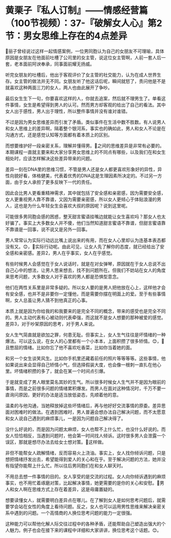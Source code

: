 # 黄栗子『私人订制』——情感经营篇（100节视频）：37-『破解女人心』第2节：男女思维上存在的4点差异

🎼丽子曾经说过这样一起情感案例，一位男同胞认为自己的女朋友不可理喻，具体原因是女朋友在他面前吐槽了公司里的女主管，说这位女主管啊，人前一套人后一套，老本面前阿谀奉承，同事面前耀无扬威。

听完女朋友的吐槽后，他出于客观评价了女主管的社交能力，认为在成人世界生存。女主管的做法并无不同。女朋友听了他这话后呢，瞬间就怒了，责问他是不是就喜欢这种两面三刀的女人，两人也由此展开了争吵。

最后女生生下一句，你要喜欢这样的人，你就去追案，然后就不理男生了。单看这件事情，女生是希望得到男人的认可。然而男方却客观的给出了自己的看法。其中女人出于感性，男人出于理性，所以整件事情并没有谁对谁错。

不过是因为男女思维差异而引发了矛盾。类似事件在生活中数不胜数。有人说男人和女人思维上的差异啊，隔着整个银河系，事实也的确如此，男人和女人不论是在沟通方式，还是感觉认知等方面都有着本质上的区别。

而想要维护好一段亲密关系，理解并懂得男。🎼之间的思维差异是非常有必要的。本期课程一直就主要来和大家分享男女思维上的不同点有哪些，以及我们在和女生相处时，应该怎样解决这些差异带来的问题。

差异一刻在DNA里的思维习惯，不管是男人还是女人都更喜欢形象好的异性，异性向貌好看，体格健美，代表着优秀的DNA这是生理因素所决定的。不过另一方面，由于女人承担了更多反映下一代的责任。

因此会比男人更看重精神需求，其中就包括了安全感和亲密感，因为需要安全感，女人更重视男人靠不靠谱，又因为需要亲密感，所以女人更倾心于体贴浪漫的男人，这也是为什么年轻女生会喜欢大叔的原因呢？说到这里呢。

可能很多男同胞会感的困惑，整天甜言蜜语挂嘴边就能让女生喜欢吗？那女人也太好骗了。事实上大多数女人并不傻，他们当然知道甜言蜜语不靠谱，但甜言蜜语靠不靠谱是一回事，说不说又是另外一回事。

男人常常认为实际行动远比嘴上说出来的有用，而在女人心里却认为连基本表态都没有又。😊，🎼实际行动呢。由此可见，让女人先了解你的态度，就已经给出了安全感和亲密感。差异2，男人在乎事实，女人在乎感觉。

有些时候男人会感觉在于女人说话时，就是在对女弹琴，原因就在于女人总说不出自己心中的想法，让男人思来想去，找不到问题所在。但我们不妨站在女人的角度来思考问题，大多数女人对于喜欢的男人都是恐惧型意念。

他们在两性关系里是非常多疑的。所以女人要的是男人把他放在心上，这样他才会有安全感，也并不是非要你一定懂他，而是需要你摆在明面上的爱。至于有些事情啊，女人总虽让男人猜不到他真正的心事。

本质上就是因为你给我的和我要来的是完全不同的概念，带来的感受也是完全不同的。男人主动代表有心被动则代表牵强，而这就不是女人想要的那种被爱的感觉。差异3，对于吵架原因的思考，对于男人来说。

女人生气简直就是欲加之罪，何患无耻。但事实上，女人生气往往是坏情绪的一种爆法。可以这么说，在女人的心里都有一个小本本，上面积攒了很多矫情。😊，🎼且憋屈的情绪。比如你忘了他不喜欢吃香菜，比如你当着她的面。

和另一个女生谈笑风生。比如你手机里还藏着前任的照片等等等等。这些事情，他如果说出来会显得自己矫情小气，但选择假装大度，也会像一根刺一直扎在他心里。坏情绪积攒的多了，就会在某一个时间点引爆。

于是就变成了男人眼里莫名其妙的生气。所以很多时候女人生气并不是因为眼前的事情，而是之前很多问题的情绪累积爆发。而男人在面对这种情况时，千万不要一直询问原因，更好的办法是适当放低姿态，先顺着他的意。

温柔的与他沟通，当她释放掉这些坏情绪后，再与他好好交流事情的原委。差异思面对困难时的做法。在遇到困难时，男人普遍会想办法自己解决问题，而不太愿意和女人说自己遇到的麻烦事儿，一是因为问题自己解决得了。

没什么好说的，而是因为问题太麻烦，女人也帮不上什么忙，也没什么好说的。而女人恰恰相反，当遇到问题时，他会第一时间找人倾诉。这时很多男人会泄露一个误区，那就是想尽办法去给女士想对策。🎼这样做。

非但不能帮女人疏解情绪，反而容易火上浇油。事实上，女人找你倾诉问题，只是想把情绪抒发出去，希望能得到爱人的关心和在乎。至于解决问题的方法，她并没有指望你能帮上什么忙。所以往后男同胞们在和女人聊天时。

不用总去想一件事情的目的。女人享受的是交流的过程。女人向你倾诉遇到的麻烦事实，也不用忙着琢磨对策，比起解决事情，她更需要的是你的关心和安慰。🎼男人和女人啊在思维方式上存在着差异，这是毋庸置疑的。

想要读懂女人，就需要明白差异点在哪儿。在了解到女人是如何思考问题后，就需要学会站在女性的角度上看待问题。反之，女人也可以运用男性思维来解决亲密关系中遇到的问题。一个高情商的人换位思考问题的能力一定很强。

这种能力可以帮他化解人际交往过程中的各种矛盾，还能帮助自己塑造出强大的个人魅力。例子也会在接下来的课程中详细和大家讲讲，换位思考这个话题。😊。

